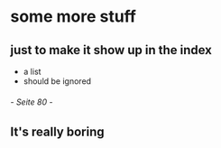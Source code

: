 some more stuff
=============

just to make it show up in the index
-----------------------

- a list
- should be ignored

###### - Seite 80 -

It's really boring
------------

